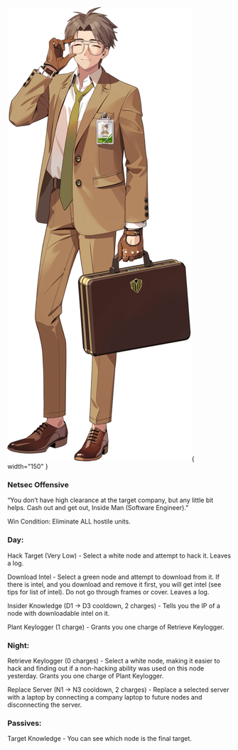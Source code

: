 ![insidemansoftwareengineer.png](Images/insidemansoftwareengineer.png){ width="150" }

### **Netsec Offensive**

“You don’t have high clearance at the target company, but any little bit helps. Cash out and get out, Inside Man (Software Engineer).”

Win Condition: Eliminate ALL hostile units.

### **Day:**

Hack Target (Very Low) - Select a white node and attempt to hack it. Leaves a log.

Download Intel - Select a green node and attempt to download from it. If there is intel, and you download and remove it first, you will get intel (see tips for list of intel). Do not go through frames or cover. Leaves a log.

Insider Knowledge (D1 -> D3 cooldown, 2 charges) - Tells you the IP of a node with downloadable intel on it.

Plant Keylogger (1 charge) - Grants you one charge of Retrieve Keylogger.

### **Night:**

Retrieve Keylogger (0 charges) - Select a white node, making it easier to hack and finding out if a non-hacking ability was used on this node yesterday. Grants you one charge of Plant Keylogger.

Replace Server (N1 -> N3 cooldown, 2 charges) - Replace a selected server with a laptop by connecting a company laptop to future nodes and disconnecting the server.

### **Passives:**

Target Knowledge - You can see which node is the final target.